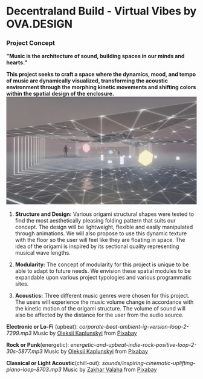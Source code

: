 # Decentraland Build - Virtual Vibes by OVA.DESIGN

### Project Concept

**"Music is the architecture of sound, building spaces in our minds and hearts."**

**This project seeks to craft a space where the dynamics, mood, and tempo of music are dynamically visualized, transforming the acoustic environment through the morphing kinetic movements and shifting colors within the spatial design of the enclosure.**
![Image](https://raw.githubusercontent.com/OVA-Design/OVA_DCL-Virtual-Vibes/main/images/snapshot.png)

1. **Structure and Design:** Various origami structural shapes were tested to find the most aesthetically pleasing folding pattern that suits our concept. The design will be lightweight, flexible and easily manipulated through animations. We will also propose to use this dynamic texture with the floor so the user will feel like they are floating in space. The idea of the origami is inspired by its sectional quality representing musical wave lengths.

2. **Modularity:** The concept of modularity for this project is unique to be able to adapt to future needs. We envision these spatial modules to be expandable upon various project typologies and various programmatic sites.

3. **Acoustics:** Three different music genres were chosen for this project. The users will experience the music volume change in accordance with the kinetic motion of the origami structure. The volume of sound will also be affected by the distance for the user from the audio source.

**Electronic or Lo-Fi** (upbeat):
_corporate-beat-ambient-ig-version-loop-2-7299.mp3_
Music by [Oleksii Kaplunskyi](https://pixabay.com/users/lesfm-22579021/?utm_source=link-attribution&utm_medium=referral&utm_campaign=music&utm_content=7299) from [Pixabay](https://pixabay.com/music//?utm_source=link-attribution&utm_medium=referral&utm_campaign=music&utm_content=7299)

**Rock or Punk**(energetic):
_energetic-and-upbeat-indie-rock-positive-loop-2-30s-5877.mp3_
Music by [Oleksii Kaplunskyi](https://pixabay.com/users/lesfm-22579021/?utm_source=link-attribution&utm_medium=referral&utm_campaign=music&utm_content=5877) from [Pixabay](https://pixabay.com/music//?utm_source=link-attribution&utm_medium=referral&utm_campaign=music&utm_content=5877)

**Classical or Light Acoustic**(chill-out):
_sounds/inspiring-cinematic-uplifting-piano-loop-8703.mp3_
Music by [Zakhar Valaha](https://pixabay.com/users/daddy_s_music-22836301/?utm_source=link-attribution&utm_medium=referral&utm_campaign=music&utm_content=8703) from [Pixabay](https://pixabay.com/music//?utm_source=link-attribution&utm_medium=referral&utm_campaign=music&utm_content=8703)
